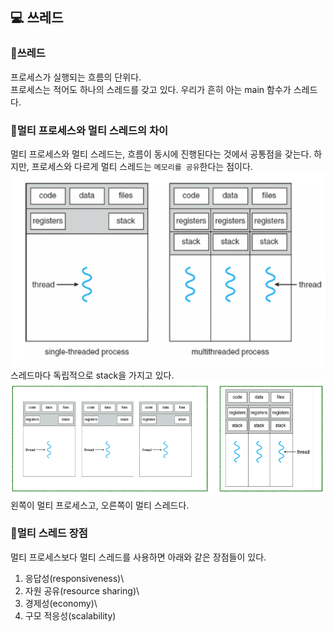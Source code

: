## 💻 쓰레드 

### 🎈쓰레드
프로세스가 실행되는 흐름의 단위다.\
프로세스는 적어도 하나의 스레드를 갖고 있다. 우리가 흔히 아는 main 함수가 스레드다.

### 🎈멀티 프로세스와 멀티 스레드의 차이
멀티 프로세스와 멀티 스레드는, 흐름이 동시에 진행된다는 것에서 공통점을 갖는다.
하지만, 프로세스와 다르게 멀티 스레드는 `메모리를 공유`한다는 점이다.
![Alt text](image-11.png)
스레드마다 독립적으로 stack을 가지고 있다.
![Alt text](image-12.png)
왼쪽이 멀티 프로세스고, 오른쪽이 멀티 스레드다.

### 🎈멀티 스레드 장점
멀티 프로세스보다 멀티 스레드를 사용하면 아래와 같은 장점들이 있다.
1. 응답성(responsiveness)\
2. 자원 공유(resource sharing)\
3. 경제성(economy)\
4. 구모 적응성(scalability)
